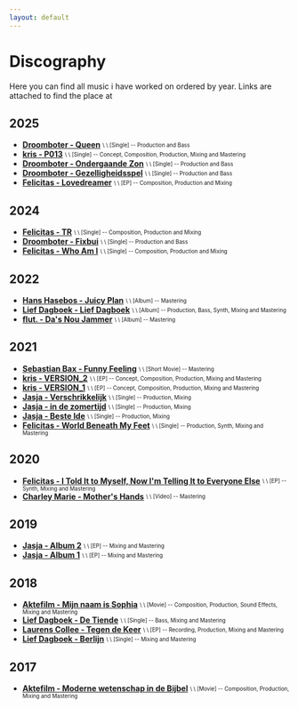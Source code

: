 ```yaml
---
layout: default
---
```

# Discography

Here you can find all music i have worked on ordered by year. Links are attached to find the place at

## 2025

- [**Droomboter - Queen**](https://open.spotify.com/track/3R0FZnfiYULtZrwNU1XcE3?si=44c23027795e40fb) <sub><sup>\ \ \[Single\] -- Production and Bass</sup></sub> 
- [**kris - P013**](https://open.spotify.com/track/3Lb0gngn5KNhPPBdVDiTs3?si=68bdae4271ac41c7) <sub><sup>\ \ \[Single\] -- Concept, Composition, Production, Mixing and Mastering</sup></sub> 
- [**Droomboter - Ondergaande Zon**](https://open.spotify.com/track/6XwZL0UbQ6EzbkIeaMct1p?si=82a0bd66eb6c4f42) <sub><sup>\ \ \[Single\] -- Production and Bass</sup></sub> 
- [**Droomboter - Gezelligheidsspel**](https://open.spotify.com/track/3smYwFv5MSzy1eUDNaONhU?si=f707f604b3ba456e) <sub><sup>\ \ \[Single\] -- Production and Bass</sup></sub> 
- [**Felicitas - Lovedreamer**](https://open.spotify.com/album/0QV6M6eN5clZgE1OKHZBh2?si=qFfoqFQ_QiSdtF6G0KIynA) <sub><sup>\ \ \[EP\] -- Composition, Production and Mixing</sup></sub> 

## 2024

- [**Felicitas - TR**](https://open.spotify.com/track/4mRngEzGBbQOqtHXB8td89?si=c5a396d167324d33) <sub><sup>\ \ \[Single\] -- Composition, Production and Mixing</sup></sub> 
- [**Droomboter - Fixbui**](https://open.spotify.com/track/54Y6ihIVli9bio9UP6p3Bc?si=1315ab1ac21c47cf) <sub><sup>\ \ \[Single\] -- Production and Bass</sup></sub> 
- [**Felicitas - Who Am I**](https://open.spotify.com/track/7FCNaCF9WXut7JBObsN3Ya?si=4e588b2d8c324df9) <sub><sup>\ \ \[Single\] -- Composition, Production and Mixing</sup></sub> 

## 2022

- [**Hans Hasebos - Juicy Plan**](https://juicyplan.eu/) <sub><sup>\ \ \[Album\] -- Mastering</sup></sub> 
- [**Lief Dagboek - Lief Dagboek**](https://open.spotify.com/album/2NHZw76mVfxs74ZLiQ8e8M?si=oskXSN47TXaSz0eD7fBTyA) <sub><sup>\ \ \[Album\] -- Production, Bass, Synth, Mixing and Mastering</sup></sub> 
- [**flut. - Da's Nou Jammer**](https://open.spotify.com/album/6OUeJQl05IUvkACTfRUImr?si=-jK_crmFQoCfbCzFs_YHEQ) <sub><sup>\ \ \[Album\] -- Mastering </sup></sub>

## 2021

- [**Sebastian Bax - Funny Feeling**](https://www.sebastiaanbax.com/funnyfeeling) <sub><sup>\ \ \[Short Movie\] -- Mastering</sup></sub>
- [**kris - VERSION_2**](https://open.spotify.com/album/7j3qvfhx7C26vrOl93txpm?si=vAkTWGNjRSOQVrVLWBBF5w) <sub><sup>\ \ \[EP\] -- Concept, Composition, Production, Mixing and Mastering</sup></sub>
- [**kris - VERSION_1**](https://open.spotify.com/album/10r3CJ15hJj9tp4ye4MtOQ?si=eKITRrIJSEmgBqlzk8p6AA) <sub><sup>\ \ \[EP\] -- Concept, Composition, Production, Mixing and Mastering</sup></sub>
- [**Jasja - Verschrikkelijk**](https://open.spotify.com/track/6sO8XBOLmJVrEEVzolH4sB) <sub><sup>\ \ \[Single\] -- Production, Mixing</sup></sub>
- [**Jasja - in de zomertijd**](https://open.spotify.com/track/19bjsTJvIpk5sN9tdgQgbU?si=1996b7dd7e5a4ce7) <sub><sup>\ \ \[Single\] -- Production, Mixing</sup></sub>
- [**Jasja - Beste Ide**](https://open.spotify.com/track/5lT9wvDYvjSJTNErpXE2LR?si=92a16860d7fb425a) <sub><sup>\ \ \[Single\] -- Production, Mixing</sup></sub>
- [**Felicitas - World Beneath My Feet**](https://open.spotify.com/track/5TSEPFxa43TnQS8i4zUTfA?si=f6aae94c3f9f4144) <sub><sup>\ \ \[Single\] -- Production, Synth, Mixing and Mastering</sup></sub>

## 2020

- [**Felicitas - I Told It to Myself, Now I'm Telling It to Everyone Else**](https://open.spotify.com/album/6XINmNV8HVZ4Qp00KAbitg?si=C8O6vQhuSDao9gu6um0drg) <sub><sup>\ \ \[EP\] -- Synth, Mixing and Mastering</sup></sub>
- [**Charley Marie - Mother's Hands**](https://www.youtube.com/watch?v=ESehbtmXnxM) <sub><sup>\ \ \[Video\] -- Mastering</sup></sub>

## 2019

- [**Jasja - Album 2**](https://open.spotify.com/album/599Ll0hFf3hePACaO7jNOq?si=aTsTRhYvRY2rW5IgmfnQNg) <sub><sup>\ \ \[EP\] -- Mixing and Mastering</sup></sub>
- [**Jasja - Album 1**](https://open.spotify.com/album/36sy2zYJIfI3507AMtrdLT?si=Oo_61E2hRUecAS7Bh0Dw8Q) <sub><sup>\ \ \[EP\] -- Mixing and Mastering</sup></sub>

## 2018

- [**Aktefilm - Mijn naam is Sophia**](https://aktefilm.nl/mijn-naam-is-sophia) <sub><sup>\ \ \[Movie\] -- Composition, Production, Sound Effects, Mixing and Mastering</sup></sub>
- [**Lief Dagboek - De Tiende**](https://open.spotify.com/track/4X8cyprj0H9JAacRrdl61J?si=e77ab315f4f24789) <sub><sup>\ \ \[Single\] -- Bass, Mixing and Mastering</sup></sub>
- [**Laurens Collee - Tegen de Keer**](https://open.spotify.com/album/1TWUiosuq5qKBI5wgMsrif?si=OAwTBZUzS4-mX5WZpIU-2g) <sub><sup>\ \ \[EP\] -- Recording, Production, Mixing and Mastering</sup></sub>
- [**Lief Dagboek - Berlijn**](https://open.spotify.com/track/4S7SelviPC9kieFgMZEeoE?si=16cf702742134355) <sub><sup>\ \ \[Single\] -- Mixing and Mastering</sup></sub>

## 2017

- [**Aktefilm - Moderne wetenschap in de Bijbel**](https://aktefilm.nl/moderne-wetenschap-in-de-bijbel) <sub><sup>\ \ \[Movie\] -- Composition, Production, Mixing and Mastering</sup></sub>
